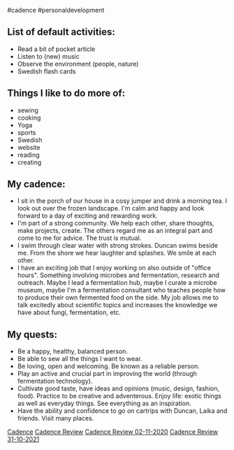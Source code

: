 #cadence #personaldevelopment 
## List of default activities:
- Read a bit of pocket article
- Listen to (new) music
- Observe the environment (people, nature)
- Swedish flash cards

## Things I like to do more of: 
- sewing
- cooking
- Yoga
- sports
- Swedish
- website
- reading
- creating

## My cadence:
- I sit in the porch of our house in a cosy jumper and drink a morning tea. I look out over the frozen landscape. I'm calm and happy and look forward to a day of exciting and rewarding work.
- I'm part of a strong community. We help each other, share thoughts, make projects, create. The others regard me as an integral part and come to me for advice. The trust is mutual.
- I swim through clear water with strong strokes. Duncan swims beside me. From the shore we hear laughter and splashes. We smile at each other. 
- I have an exciting job that I enjoy working on also outside of "office hours". Something involving microbes and fermentation, research and outreach. Maybe I lead a fermentation hub, maybe I curate a microbe museum, maybe I'm a fermentation consultant who teaches people how to produce their own fermented food on the side. My job allows me to talk excitedly about scientific topics and increases the knowledge we have about fungi, fermentation, etc. 

## My quests:
- Be a happy, healthy, balanced person.
- Be able to sew all the things I want to wear.
- Be loving, open and welcoming. Be known as a reliable person. 
- Play an active and crucial part in improving the world (through fermentation technology).
- Cultivate good taste, have ideas and opinions (music, design, fashion, food). Practice to be creative and adventerous. Enjoy life: exotic things as well as everyday things. See everything as an inspiration. 
- Have the ability and confidence to go on cartrips with Duncan, Laika and friends. Visit many places. 

[Cadence](private/Cadence/Cadence.md)
[Cadence Review](private/Cadence/Cadence%20Review.md)
[Cadence Review 02-11-2020](private/Cadence/Cadence%20Review%2002-11-2020.md)
[Cadence Review 31-10-2021](private/Cadence/Cadence%20Review%2031-10-2021.md)



